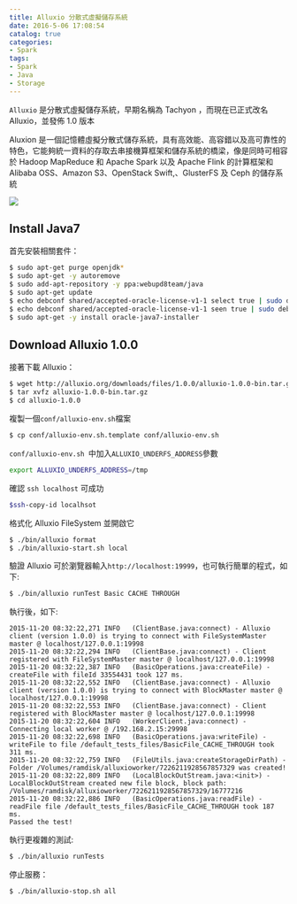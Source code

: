 ```yaml
---
title: Alluxio 分散式虛擬儲存系統
date: 2016-5-06 17:08:54
catalog: true
categories:
- Spark
tags:
- Spark
- Java
- Storage
---
```

`Alluxio` 是分散式虛擬儲存系統，早期名稱為 Tachyon ，而現在已正式改名 Alluxio，並發佈 1.0 版本

Aluxion 是一個記憶體虛擬分散式儲存系統，具有高效能、高容錯以及高可靠性的特色，它能夠統一資料的存取去串接機算框架和儲存系統的橋梁，像是同時可相容於 Hadoop MapReduce 和 Apache Spark 以及 Apache Flink 的計算框架和 Alibaba OSS、Amazon S3、OpenStack Swift,、GlusterFS 及 Ceph 的儲存系統

![](/images/spark/alluxio_architecture.jpg)

<!--more-->

## Install Java7
首先安裝相關套件：
```sh
$ sudo apt-get purge openjdk*
$ sudo apt-get -y autoremove
$ sudo add-apt-repository -y ppa:webupd8team/java
$ sudo apt-get update
$ echo debconf shared/accepted-oracle-license-v1-1 select true | sudo debconf-set-selections
$ echo debconf shared/accepted-oracle-license-v1-1 seen true | sudo debconf-set-selections
$ sudo apt-get -y install oracle-java7-installer
```

## Download Alluxio 1.0.0
接著下載 Alluxio：
```sh
$ wget http://alluxio.org/downloads/files/1.0.0/alluxio-1.0.0-bin.tar.gz
$ tar xvfz alluxio-1.0.0-bin.tar.gz
$ cd alluxio-1.0.0
```

複製一個`conf/alluxio-env.sh`檔案
```sh
$ cp conf/alluxio-env.sh.template conf/alluxio-env.sh
```

`conf/alluxio-env.sh `中加入`ALLUXIO_UNDERFS_ADDRESS`參數

```sh
export ALLUXIO_UNDERFS_ADDRESS=/tmp
```

確認 `ssh localhost` 可成功
```sh
$ssh-copy-id localhsot
```

格式化 Alluxio FileSystem 並開啟它
```sh
$ ./bin/alluxio format
$ ./bin/alluxio-start.sh local
```

驗證 Alluxio 可於瀏覽器輸入`http://localhost:19999`，也可執行簡單的程式，如下:

```sh
$ ./bin/alluxio runTest Basic CACHE THROUGH
```

執行後，如下:
```
2015-11-20 08:32:22,271 INFO   (ClientBase.java:connect) - Alluxio client (version 1.0.0) is trying to connect with FileSystemMaster master @ localhost/127.0.0.1:19998
2015-11-20 08:32:22,294 INFO   (ClientBase.java:connect) - Client registered with FileSystemMaster master @ localhost/127.0.0.1:19998
2015-11-20 08:32:22,387 INFO   (BasicOperations.java:createFile) - createFile with fileId 33554431 took 127 ms.
2015-11-20 08:32:22,552 INFO   (ClientBase.java:connect) - Alluxio client (version 1.0.0) is trying to connect with BlockMaster master @ localhost/127.0.0.1:19998
2015-11-20 08:32:22,553 INFO   (ClientBase.java:connect) - Client registered with BlockMaster master @ localhost/127.0.0.1:19998
2015-11-20 08:32:22,604 INFO   (WorkerClient.java:connect) - Connecting local worker @ /192.168.2.15:29998
2015-11-20 08:32:22,698 INFO   (BasicOperations.java:writeFile) - writeFile to file /default_tests_files/BasicFile_CACHE_THROUGH took 311 ms.
2015-11-20 08:32:22,759 INFO   (FileUtils.java:createStorageDirPath) - Folder /Volumes/ramdisk/alluxioworker/7226211928567857329 was created!
2015-11-20 08:32:22,809 INFO   (LocalBlockOutStream.java:<init>) - LocalBlockOutStream created new file block, block path: /Volumes/ramdisk/alluxioworker/7226211928567857329/16777216
2015-11-20 08:32:22,886 INFO   (BasicOperations.java:readFile) - readFile file /default_tests_files/BasicFile_CACHE_THROUGH took 187 ms.
Passed the test!
```

執行更複雜的測試:
```sh
$ ./bin/alluxio runTests
```

停止服務：
```sh
$ ./bin/alluxio-stop.sh all
```
